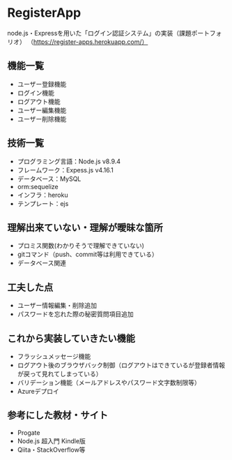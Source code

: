 # RegisterApp
 
node.js・Expressを用いた「ログイン認証システム」の実装（課題ポートフォリオ）
（https://register-apps.herokuapp.com/）

## 機能一覧
*  ユーザー登録機能
*  ログイン機能
*  ログアウト機能
*  ユーザー編集機能
*  ユーザー削除機能

## 技術一覧
*  プログラミング言語：Node.js v8.9.4
*  フレームワーク：Expess.js v4.16.1
*  データベース：MySQL
*  orm:sequelize
*  インフラ：heroku 
*  テンプレート：ejs

## 理解出来ていない・理解が曖昧な箇所
*  プロミス関数(わかりそうで理解できていない)
*  gitコマンド（push、commit等は利用できている）
*  データベース関連
 
## 工夫した点
*  ユーザー情報編集・削除追加
*  パスワードを忘れた際の秘密質問項目追加

## これから実装していきたい機能
*  フラッシュメッセージ機能
*  ログアウト後のブラウザバック制御（ログアウトはできているが登録者情報が戻って見れてしまっている）
*  バリデーション機能（メールアドレスやパスワード文字数制限等）
*  Azureデプロイ


## 参考にした教材・サイト
*  Progate
*  Node.js 超入門 Kindle版
*  Qiita・StackOverflow等

